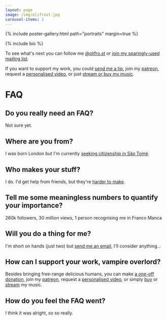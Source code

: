 ```yaml
---
layout: page
image: /img/olifrost.jpg
carousel-items: 1
---
```


<style>
.owl-dots {
  display: none;
}
</style>

{% include poster-gallery.html path="portraits" margin=true %}

{% include bio %}

To see what's next you can follow me [@olifro.st](/s) or [join my sparingly-used mailing list](#footer).

If you want to support my work, you could [send me a tip](https://ko-fi.com/olifrost), join my [patreon](https://www.patreon.com/OliFrost/membership), request a [personalised video](https://ko-fi.com/olifrost/commissions), or just [stream or buy my music](https://olifro.st/stream).

# FAQ

## Do you really need an FAQ?
Not sure yet.

## Where are you from?
I was born London but I'm currently [seeking citizenship in São Tomé](/blog/sao-tome-citizen/).

## Who makes your stuff?
I do. I'd get help from friends, but they're [harder to make](/refer).

## Tell me some meaningless numbers to quantify your importance?
260k followers, 30 million views, 1 person recognising me in Franco Manca

## Will you do a thing for me?
I'm short on hands (just two) but [send me an email](mailto:mail@olifro.st), I'll consider anything…

## How can I support your work, vampire overlord?
Besides bringing free-range delicious humans, you can make <a href="https://ko-fi.com/olifrost">a one-off donation</a>, join my <a href="https://www.patreon.com/OliFrost/membership">patreon</a>, request a <a href="https://ko-fi.com/olifrost/commissions"> personalised video</a>, or simply <a href="/shop">buy</a> or [stream](/stream) my music.

## How do you feel the FAQ went?
I think it was alright, so so really.
